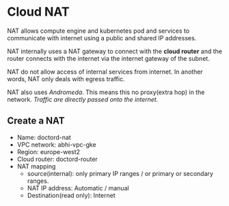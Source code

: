 # Cloud NAT

NAT allows compute engine and kubernetes pod and services to communicate with internet using a public and shared IP addresses.

NAT internally uses a NAT gateway to connect with the **cloud router** and the router connects with the internet via the internet gateway of the subnet.

NAT do not allow access of internal services from internet. In another words, NAT only deals with egress traffic.

NAT also uses *Andromeda*. This means this no proxy(extra hop) in the network. *Traffic are directly passed onto the internet.*

## Create a NAT

- Name: doctord-nat
- VPC network: abhi-vpc-gke
- Region: europe-west2
- Cloud router: doctord-router
- NAT mapping
  - source(internal): only primary IP ranges / or primary or secondary ranges.
  - NAT IP address: Automatic / manual
  - Destination(read only): Internet
